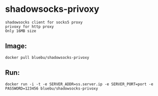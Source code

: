 # shadowsocks-privoxy

    shadowsocks client for socks5 proxy
    privoxy for http proxy
    Only 16MB size

## Image:

~~~
docker pull bluebu/shadowsocks-privoxy
~~~


## Run:

~~~
docker run -i -t -e SERVER_ADDR=ss.server.ip -e SERVER_PORT=port -e PASSWORD=123456 bluebu/shadowsocks-privoxy
~~~
